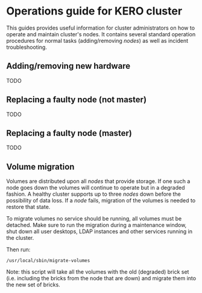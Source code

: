 # Operations guide for KERO cluster

This guides provides useful information for cluster administrators on how to
operate and maintain cluster's nodes. It contains several standard operation
procedures for normal tasks (adding/removing _nodes_) as well as incident
troubleshooting.

## Adding/removing new hardware

TODO

## Replacing a faulty node (not master)

TODO

## Replacing a faulty node (master)

TODO

## Volume migration

Volumes are distributed upon all _nodes_ that provide storage. If one such a
node goes down the volumes will continue to operate but in a degraded fashion.
A healthy cluster supports up to three _nodes_ down before the possibility of
data loss. If a _node_ fails, migration of the volumes is needed to restore that
state.

To migrate volumes no service should be running, all volumes must be detached.
Make sure to run the migration during a maintenance window, shut down all user
desktops, LDAP instances and other services running in the cluster.

Then run:

`/usr/local/sbin/migrate-volumes`

Note: this script will take all the volumes with the old (degraded) brick set
(i.e. including the bricks from the node that are down) and migrate them into
the new set of bricks.

